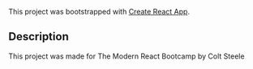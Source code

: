 This project was bootstrapped with [Create React App](https://github.com/facebook/create-react-app).

## Description
  This project was made for The Modern React Bootcamp by Colt Steele
